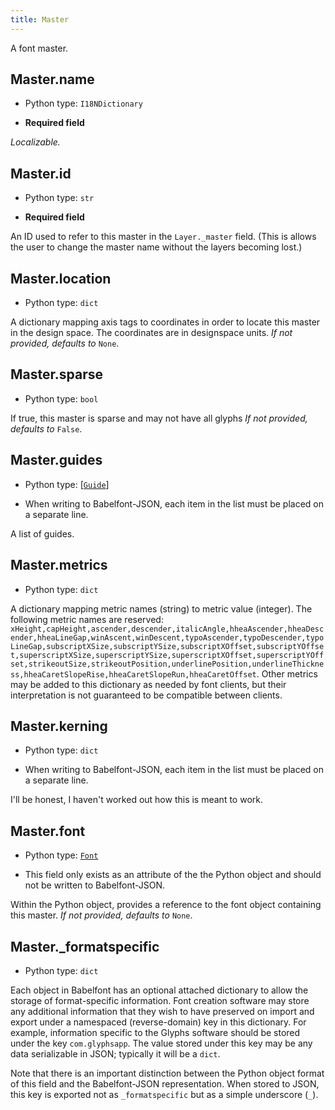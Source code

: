 ```yaml
---
title: Master
---
```

A font master.
## Master.name

* Python type: `I18NDictionary`

* **Required field**

 *Localizable.*


## Master.id

* Python type: `str`

* **Required field**

An ID used to refer to this master in the
`Layer._master` field. (This is allows the user to change the master name
without the layers becoming lost.)


## Master.location

* Python type: `dict`

A dictionary mapping axis tags to coordinates
in order to locate this master in the design space. The coordinates are in designspace units.
*If not provided, defaults to* `None`.


## Master.sparse

* Python type: `bool`

If true, this master is sparse and may not have all glyphs
*If not provided, defaults to* `False`.


## Master.guides

* Python type: [[`Guide`](Guide.md)]

* When writing to Babelfont-JSON, each item in the list must be placed on a separate line.

A list of guides.


## Master.metrics

* Python type: `dict`

A dictionary mapping metric names (string) to metric value (integer). The following
metric names are reserved: `xHeight,capHeight,ascender,descender,italicAngle,hheaAscender,hheaDescender,hheaLineGap,winAscent,winDescent,typoAscender,typoDescender,typoLineGap,subscriptXSize,subscriptYSize,subscriptXOffset,subscriptYOffset,superscriptXSize,superscriptYSize,superscriptXOffset,superscriptYOffset,strikeoutSize,strikeoutPosition,underlinePosition,underlineThickness,hheaCaretSlopeRise,hheaCaretSlopeRun,hheaCaretOffset`. Other metrics may be added to this dictionary
as needed by font clients, but their interpretation is not guaranteed to be
compatible between clients.


## Master.kerning

* Python type: `dict`

* When writing to Babelfont-JSON, each item in the list must be placed on a separate line.

I'll be honest, I haven't worked out how this is meant to work.


## Master.font

* Python type: [`Font`](Font.md)

* This field only exists as an attribute of the the Python object and should not be written to Babelfont-JSON.

Within the Python object, provides a reference to the font object containing this master.
*If not provided, defaults to* `None`.


## Master._formatspecific

* Python type: `dict`


Each object in Babelfont has an optional attached dictionary to allow the storage
of format-specific information. Font creation software may store any additional
information that they wish to have preserved on import and export under a
namespaced (reverse-domain) key in this dictionary. For example, information
specific to the Glyphs software should be stored under the key `com.glyphsapp`.
The value stored under this key may be any data serializable in JSON; typically
it will be a `dict`.

Note that there is an important distinction between the Python object format
of this field and the Babelfont-JSON representation. When stored to JSON, this key
is exported not as `_formatspecific` but as a simple underscore (`_`).



